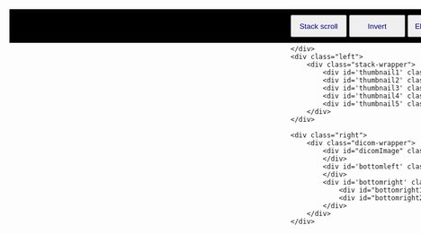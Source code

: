 <!DOCTYPE HTML>
<html>
<head>
    <meta charset="UTF-8">
    <meta name="viewport" content="width=device-width, initial-scale=1.0">
    <link rel="stylesheet" href="https://cdnjs.cloudflare.com/ajax/libs/font-awesome/4.7.0/css/font-awesome.min.css">
    <link rel="stylesheet" type="text/css" href="css/styles.css">
    <script src="https://unpkg.com/hammerjs@2.0.8/hammer.js"></script>
    <script src="https://unpkg.com/dicom-parser@1.8.3/dist/dicomParser.min.js"></script>
    <script src="https://unpkg.com/cornerstone-core"></script>
    <script src="https://unpkg.com/cornerstone-math"></script>
    <script src="https://unpkg.com/cornerstone-wado-image-loader"></script>
    <script src="https://unpkg.com/cornerstone-tools"></script>
    <title>DICOM Viewer</title>
</head>
<body>
<style>
    .left {
        width: 12%;
        height: 700px;
        float: left;
        background-color: black;
        color: white;
        position: relative;
    }

    .right {
        width: 88%;
        height: 700px;
        float: right;
        background-color: #080808;
        position: relative;

    }

    .dicom-wrapper {
        border-style: solid;
        width: 99%;
        height: 93%;
        color: navy;

    }

    .wrapper {
        background-color: black;

    }

    .dicom-viewer {
        width: 100%;
        height: 100%;
    }

    .Toolbar {
        width: 1000px;
        height: 60px;
        background-color: black;
        position: relative;
        margin-left: 500px;
    }

    .toolButton {
        width: 100px;
        height: 40px;
        color: navy;
        margin-top: 10px;
    }

    .overlay {
        height: 100%;
        width: 100%;
        /* prevent text selection on overlay */
        -webkit-touch-callout: none;
        -webkit-user-select: none;
        -khtml-user-select: none;
        -moz-user-select: none;
        -ms-user-select: none;
        user-select: none;

        /* ignore pointer event on overlay */
        pointer-events: none;
    }

    .bottomleft {
        float: left;
        bottom: 0;
        left: 0;
        position: absolute;
        color: rgb(255, 255, 204);
    }

    .bottomright {
        float: right;
        bottom: 0;
        right: 0;
        position: absolute;
        color: rgb(255, 255, 204);
    }

    .stack {
        width: 150px;
        height: 150px;
        color: navy;
        margin: 20px;
        border-style: solid;
    }

    .stack-wrapper {
        height: 700px;
        width: 100%;
        overflow: scroll;
    }

    .center {
        text-align: center;
        bottom: 0;

        color: rgb(255, 255, 204);
    }

</style>

</body>
<div class="wrapper">
    <div class="Toolbar">
        <button id='stackScrollButton' class="toolButton" onclick="handleStackScrollMouseWheel(this)">Stack scroll</button>
        <button class="toolButton" onclick="handleInvert()">Invert</button>
        <button class="toolButton" onclick="handleEllipticalRoi(this)">Eliptical ROI</button>
        <button class="toolButton" onclick="handleLength(this)">Length</button>
        <button class="toolButton" onclick="handleArrowAnnotate(this)">Arrow</button>
        <button class="toolButton" onclick="handleAngle(this)">Angle</button>
        <button class="toolButton" onclick="handleProbe(this)">Probe</button>
        <button class="toolButton" onclick="handleEraser(this)">Eraser</button>

    </div>
    <div class="left">
        <div class="stack-wrapper">
            <div id='thumbnail1' class="stack" onclick="loadAndViewImage(imageId1)" ></div>
            <div id='thumbnail2' class="stack" onclick="loadAndViewImage(imageId2)"></div>
            <div id='thumbnail3' class="stack" onclick="loadAndViewImage(imageId1)"></div>
            <div id='thumbnail4' class="stack" onclick="loadAndViewImage(imageId2)"></div>
            <div id='thumbnail5' class="stack" onclick="loadAndViewImage(imageId1)"></div>
        </div>
    </div>

    <div class="right">
        <div class="dicom-wrapper">
            <div id="dicomImage" class='dicom-viewer'>
            </div>
            <div id='bottomleft' class="bottomleft">
            </div>
            <div id='bottomright' class="bottomright">
                <div id="bottomright1"></div>
                <div id="bottomright2"></div>
            </div>
        </div>
    </div>
</div>

<script>
    cornerstoneWADOImageLoader.external.cornerstone = cornerstone;
    cornerstoneTools.init({
        showSVGCursors: true
    });

    let loaded = false;
    let series = [];

    const imageId1 = [
        'dicomweb://s3.amazonaws.com/lury/PTCTStudy/1.3.6.1.4.1.25403.52237031786.3872.20100510032220.7.dcm',
        'dicomweb://s3.amazonaws.com/lury/PTCTStudy/1.3.6.1.4.1.25403.52237031786.3872.20100510032220.8.dcm',
        'dicomweb://s3.amazonaws.com/lury/PTCTStudy/1.3.6.1.4.1.25403.52237031786.3872.20100510032220.9.dcm',
        'dicomweb://s3.amazonaws.com/lury/PTCTStudy/1.3.6.1.4.1.25403.52237031786.3872.20100510032220.10.dcm',
        'dicomweb://s3.amazonaws.com/lury/PTCTStudy/1.3.6.1.4.1.25403.52237031786.3872.20100510032220.11.dcm',
        'dicomweb://s3.amazonaws.com/lury/PTCTStudy/1.3.6.1.4.1.25403.52237031786.3872.20100510032220.12.dcm',
    ];

    const imageId2 = [
        'dicomweb://s3.amazonaws.com/lury/PTCTStudy/1.3.6.1.4.1.25403.52237031786.3872.20100510032220.9.dcm',
        'dicomweb://s3.amazonaws.com/lury/PTCTStudy/1.3.6.1.4.1.25403.52237031786.3872.20100510032220.10.dcm',
        'dicomweb://s3.amazonaws.com/lury/PTCTStudy/1.3.6.1.4.1.25403.52237031786.3872.20100510032220.11.dcm',
    ];


    const element = document.getElementById('dicomImage');
    cornerstone.enable(element);

    loadAndViewImage(imageId1);

    let thumbnail = [
        document.getElementById('thumbnail1'),
        document.getElementById('thumbnail2'),
        document.getElementById('thumbnail3'),
        document.getElementById('thumbnail4'),
        document.getElementById('thumbnail5'),
    ];

    for (let i = 0; i < thumbnail.length; i++) {
        if (i === 0) {
            handleThumbnail(imageId1, thumbnail[0])
        } else if (i === 1) {
            handleThumbnail(imageId2, thumbnail[1])
        } else if (i === 2) {
            handleThumbnail(imageId1, thumbnail[2])
        } else if (i === 3) {
            handleThumbnail(imageId2, thumbnail[3])
        } else if (i === 4) {
            handleThumbnail(imageId1, thumbnail[4])
        }
    }

    function handleThumbnail(imageId, thumbnail) {
        const thumnail_img = thumbnail;
        cornerstone.enable(thumnail_img);
        cornerstone.loadImage(imageId[0]).then(function (image) {

            const viewport = cornerstone.getDefaultViewportForImage(thumnail_img, image);

            cornerstone.displayImage(thumnail_img, image, viewport);
            loaded = true;
        }).catch(function (err) {
            alert(err);
        });
    }

    function updateImage(imageId){
        cornerstone.disable(element);
        cornerstone.enable(element);
        cornerstone.loadImage(imageId).then(function (image) {
            const viewport = cornerstone.getDefaultViewportForImage(element, image);
            cornerstone.displayImage(element, image, viewport);
            loaded = true;
        }).catch(function (err) {
            alert(err);
        });
    }

    function loadAndViewImage(imageId) {
        //clean canvas and add new elements.
        cornerstone.disable(element);
        cornerstone.enable(element);
        let imgNum = 0;
        cornerstone.loadImage(imageId[imgNum]).then(function (image) {

            const viewport = cornerstone.getDefaultViewportForImage(element, image);

            cornerstone.displayImage(element, image, viewport);
            loaded = true;
            series = imageId;

            document.getElementById('bottomleft').textContent = 'Image #' + imgNum + '/' + (series.length-1);

            element.onwheel = wheelE;
            function wheelE(e) {
                e.stopPropagation();
                e.preventDefault();
                if (e.wheelDelta < 0 || e.detail > 0) {
                    if (imgNum < series.length) {
                        if(imgNum!==series.length-1){
                            imgNum++;
                            document.getElementById('bottomleft').textContent = 'Image #' + imgNum + '/' + (series.length-1);
                        }
                    }
                } else {
                    if (imgNum > 0) {
                        imgNum--;
                        document.getElementById('bottomleft').textContent = 'Image #' + imgNum + '/' + (series.length-1);
                    } else {
                        imgNum = 0;
                        document.getElementById('bottomleft').textContent = 'Image #' + imgNum + '/' + (series.length-1);
                        return false;
                    }
                }
                return false;
            }


            document.getElementById('bottomright1').textContent = "WW/WC:" + Math.round(viewport.voi.windowWidth)
                + "/" + Math.round(viewport.voi.windowCenter);
            document.getElementById('bottomright2').textContent = "Zoom:" + (viewport.scale + "x");

            element.addEventListener('mousedown', function (e) {
                let lastX = e.pageX;
                let lastY = e.pageY;
                const mouseButton = e.which;


                function mouseMoveHandler(e) {
                    const deltaX = e.pageX - lastX;
                    const deltaY = e.pageY - lastY;
                    lastX = e.pageX;
                    lastY = e.pageY;


                    if (mouseButton === 2) {
                        let viewport = cornerstone.getViewport(element);
                        viewport.voi.windowWidth += (deltaX / viewport.scale);
                        viewport.voi.windowCenter += (deltaY / viewport.scale);
                        cornerstone.setViewport(element, viewport);

                        document.getElementById('bottomright1').textContent = "WW/WC:" + Math.round(viewport.voi.windowWidth)
                            + "/" + Math.round(viewport.voi.windowCenter);
                    } else if (mouseButton === 3) {
                        let viewport = cornerstone.getViewport(element);
                        viewport.scale += (deltaY / 100);
                        cornerstone.setViewport(element, viewport);
                        document.getElementById('bottomright2').textContent = "Zoom:" + (viewport.scale + "x");
                    }
                }

                function mouseUpHandler() {
                    document.removeEventListener('mousemove', mouseMoveHandler);
                    document.removeEventListener('mouseup', mouseUpHandler);
                }

                document.addEventListener('mousemove', mouseMoveHandler);
                document.addEventListener('mouseup', mouseUpHandler);
            });
            handleStackScrollMouseWheel(element);



            window.onkeydown = function keyE(e){
                if(e.keyCode===37){
                    if (imgNum > 0) {
                        imgNum--;
                        updateImage(series[imgNum]);
                        document.getElementById('bottomleft').textContent = 'Image #' + imgNum + '/' + (series.length-1);
                    }
                }
                else if(e.keyCode===38){
                    if (imgNum < series.length) {
                        imgNum++;
                        updateImage(series[imgNum]);
                        document.getElementById('bottomleft').textContent = 'Image #' + imgNum + '/' + (series.length-1);
                    }

                }
                else if(e.keyCode===39){
                    if (imgNum < series.length) {
                        imgNum++;
                        updateImage(series[imgNum]);
                        document.getElementById('bottomleft').textContent = 'Image #' + imgNum + '/' + (series.length-1);
                    }
                }
                else if(e.keyCode===40){
                    if (imgNum > 0) {
                        imgNum--;
                        updateImage(series[imgNum]);
                        document.getElementById('bottomleft').textContent = 'Image #' + imgNum + '/' +(series.length-1);
                    }
                }

            }
        }).catch(function (err) {
            alert(JSON.stringfy(err));
        });
    }



    function handleLength(element) {

        const LengthTool = cornerstoneTools.LengthTool;

        addActiveClass(element);
        if (loaded) {

            cornerstoneTools.addTool(LengthTool)
            cornerstoneTools.setToolActive('Length', {mouseButtonMask: 1})

        } else {
            cornerstoneTools.removeTool('LengthTool');
        }
    }

    function handleAngle(element) {

        const AngleTool = cornerstoneTools.AngleTool;

        addActiveClass(element);

        if (loaded) {

            cornerstoneTools.addTool(AngleTool)
            cornerstoneTools.setToolActive('Angle', {
                mouseButtonMask: 1
            });

        } else {
            cornerstoneTools.removeTool('Angle');
        }
    }

    function handleEraser(element) {
        const EraserTool = cornerstoneTools.EraserTool;

        addActiveClass(element);

        if (loaded) {

            cornerstoneTools.addTool(EraserTool)
            cornerstoneTools.setToolActive('Eraser', {
                mouseButtonMask: 1
            });

        } else {
            cornerstoneTools.removeTool('Eraser');
        }
    }

    function handleProbe(element) {
        const ProbeTool = cornerstoneTools.ProbeTool;

        addActiveClass(element);

        if (loaded) {

            cornerstoneTools.addTool(ProbeTool)
            cornerstoneTools.setToolActive('Probe', {
                mouseButtonMask: 1
            });

        } else {
            cornerstoneTools.removeTool('Probe');
        }
    }

    function handleStackScrollMouseWheel(htmlElement) {
        const element = document.getElementById('dicomImage');
        const StackScrollMouseWheelTool = cornerstoneTools.StackScrollMouseWheelTool;

        if (series.length < 1) {
            alert('upload several DICOM.');
            return false;
        }

        addActiveClass(htmlElement);

        const imageIds = series.map(seriesImage => seriesImage);
        const stack = {
            currentImageIdIndex: 0,
            imageIds
        };

        cornerstoneTools.addStackStateManager(element, ['stack']);
        cornerstoneTools.addToolState(element, 'stack', stack);

        cornerstoneTools.addTool(StackScrollMouseWheelTool);
        cornerstoneTools.setToolActive('StackScrollMouseWheel', {});
    }

    function handleKeyboard(element){
        // Enable keyboard input
        cornerstoneTools.keyboardInput.enable(element);


    }

    function addActiveClass(element) {
        let elements = document.querySelectorAll('.button');

        for (let i = 0; i < elements.length; i++) {
            elements[i].classList.remove('active');
        }

        element.classList.add('active');
    }

    function handleInvert() {
        const element = document.getElementById('dicomImage');
        const viewport = cornerstone.getViewport(element);
        viewport.invert = !viewport.invert;
        cornerstone.setViewport(element, viewport);
    }

    function handleArrowAnnotate(element) {
        const ArrowAnnotateTool = cornerstoneTools.ArrowAnnotateTool;

        addActiveClass(element);

        if (loaded) {

            cornerstoneTools.addTool(ArrowAnnotateTool);
            cornerstoneTools.setToolActive('ArrowAnnotate', {mouseButtonMask: 1});

        } else {
            cornerstoneTools.removeTool('ArrowAnnotate');
        }
    }

    function handleArrow(element) {
        const ArrowTool = cornerstoneTools.ArrowTool;

        addActiveClass(element);

        if (loaded) {

            cornerstoneTools.addTool(ArrowTool);
            cornerstoneTools.setToolActive('Arrow', {mouseButtonMask: 1});

        } else {
            cornerstoneTools.removeTool('Arrow');
        }
    }

    function handleEllipticalRoi(element) {
        const EllipticalRoiTool = cornerstoneTools.EllipticalRoiTool;

        addActiveClass(element);

        if (loaded) {
            cornerstoneTools.addTool(EllipticalRoiTool)
            cornerstoneTools.setToolActive('EllipticalRoi', {mouseButtonMask: 1})

        } else {
            cornerstoneTools.removeTool('EllipticalRoiTool');
        }
    }
</script>

</html>
